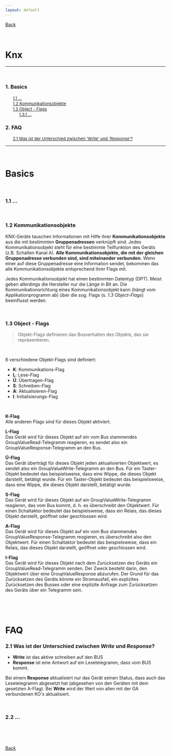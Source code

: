 ```yaml
---
layout: default
---
```


[Back](../)  

&nbsp;

# Knx
---  

&nbsp;

### 1. Basics  
&nbsp;&nbsp;&nbsp;&nbsp;&nbsp; [<font size="-1">1.1 ... </font>](#ch1-1)  
&nbsp;&nbsp;&nbsp;&nbsp;&nbsp; [<font size="-1">1.2 Kommunikationsobjekte </font>](#ch1-2)  
&nbsp;&nbsp;&nbsp;&nbsp;&nbsp; [<font size="-1">1.3 Object - Flags </font>](#ch1-3)  
&nbsp;&nbsp;&nbsp;&nbsp;&nbsp;&nbsp;&nbsp;&nbsp;&nbsp;&nbsp; [<font size="-1">1.3.1 ... </font>](#ch1-3-1)  

### 2. FAQ  
&nbsp;&nbsp;&nbsp;&nbsp;&nbsp; [<font size="-1">2.1 Was ist der Unterschied zwischen 'Write' und 'Response'? </font>](#ch2-1)  

---  

&nbsp;

# Basics

&nbsp;

<a name="ch1-1"></a>
### 1.1 ...  

&nbsp;

<a name="ch1-2"></a>
### 1.2 Kommunikationsobjekte  
KNX-Geräte tauschen Informationen mit Hilfe ihrer **Kommunikationsobjekte** aus die mit bestimmten **Gruppenadressen** verknüpft sind. Jedes Kommunikationsobjekt steht für eine bestimmte Teilfunktion des Geräts (z.B. Schalten Kanal A). **Alle Kommunikationsobjekte, die mit der gleichen Gruppenadresse verbunden sind, sind miteinander verbunden.** Wenn einer auf diese Gruppenadresse eine Information sendet, bekommen das alle Kommunikationsobjekte entsprechend ihrer Flags mit.  

Jedes Kommunikationsobjekt hat einen bestimmten Datentyp (DPT). Meist geben allerdings die Hersteller nur die Länge in Bit an.
Die Kommunikationsrichtung eines Kommunikationsobjekt kann (hängt vom Applikationprogramm ab) über die sog. Flags (s. *1.3 Object-Flags*) beeinflusst werden.

&nbsp;

<a name="ch1-3"></a>
### 1.3 Object - Flags  

> Objekt-Flags definieren das Busverhalten des Objekts, das sie repräsentieren.  

&nbsp;

6 verschiedene Objekt-Flags sind definiert:  

- **K**: Kommunikations-Flag  
- **L**: Lese-Flag  
- **Ü**: Übertragen-Flag  
- **S**: Schreiben-Flag  
- **A**: Aktualisieren-Flag  
- **I**: Initialisierungs-Flag  

&nbsp;

**K-Flag**  
Alle anderen Flags sind für dieses Objekt aktiviert.  

**L-Flag**  
Das Gerät wird für dieses Objekt auf ein vom Bus stammendes GroupValueRead-Telegramm reagieren, es sendet also ein GroupValueResponse-Telegramm an den Bus.  

**Ü-Flag**  
Das Gerät überträgt für dieses Objekt jeden aktualisierten Objektwert, es sendet also ein GroupValueWrite-Telegramm an den Bus. Für ein Taster-Objekt bedeutet das beispielsweise, dass eine Wippe, die dieses Objekt darstellt, betätigt wurde. Für ein Taster-Objekt bedeutet das beispielsweise, dass eine Wippe, die dieses Objekt darstellt, betätigt wurde.  

**S-Flag**  
Das Gerät wird für dieses Objekt auf ein GroupValueWrite-Telegramm reagieren, das vom Bus kommt, d. h. es überschreibt den Objektwert. Für einen Schaltaktor bedeutet das beispielsweise, dass ein Relais, das dieses Objekt darstellt, geöffnet oder geschlossen wird.  

**A-Flag**  
Das Gerät wird für dieses Objekt auf ein vom Bus stammendes GroupValueResponse-Telegramm reagieren, es überschreibt also den Objektwert. Für einen Schaltaktor bedeutet das beispielsweise, dass ein Relais, das dieses Objekt darstellt, geöffnet oder geschlossen wird.  

**I-Flag**  
Das Gerät wird für dieses Objekt nach dem Zurücksetzen des Geräts ein GroupValueRead-Telegramm senden. Der Zweck besteht darin, den Objektwert über eine GroupValueResponse abzurufen. Der Grund für das Zurücksetzen des Geräts könnte ein Stromausfall, ein explizites Zurücksetzen des Busses oder eine explizite Anfrage zum Zurücksetzen des Geräts über ein Telegramm sein.  


&nbsp;

&nbsp;

# FAQ

<a name="ch2-1"></a>
### 2.1 Was ist der Unterschied zwischen *Write* und *Response*?  

- **Write** ist das aktive schreiben auf den BUS  
- **Response** ist eine Antwort auf ein Lesetelegramm, dass vom BUS kommt.  

Bei einem **Response** aktualisiert nur das Gerät seinen Status, dass auch das Lesetelegramm abgesetzt hat (abgesehen von den Geräten mit dem gesetzten A-Flag). Bei **Write** wird der Wert von allen mit der GA verbundenen KO's aktualisiert.

&nbsp;

<a name="ch2-2"></a>
### 2.2 ...  

&nbsp;

&nbsp;  

[Back](../)
